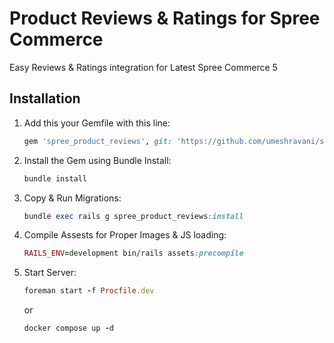 # Product Reviews & Ratings for Spree Commerce
Easy Reviews &amp; Ratings integration for Latest Spree Commerce 5
## Installation

1. Add this your Gemfile with this line:

    ```ruby
    gem 'spree_product_reviews', git: 'https://github.com/umeshravani/spree_product_reviews'
    ```

2. Install the Gem using Bundle Install:

    ```ruby
    bundle install
    ```

3. Copy & Run Migrations:

    ```ruby
    bundle exec rails g spree_product_reviews:install
    ```

4. Compile Assests for Proper Images & JS loading:
   
    ```ruby
    RAILS_ENV=development bin/rails assets:precompile
    ```
    
5. Start Server:

    ```ruby
    foreman start -f Procfile.dev
    ```
    or

    ```ruby
    docker compose up -d
    ```
